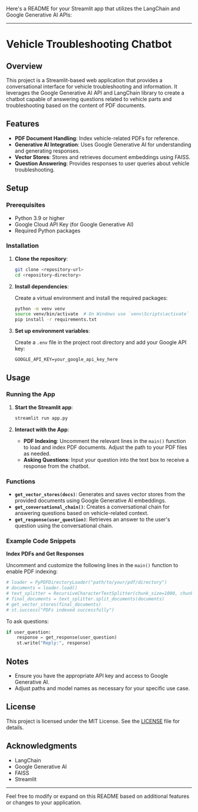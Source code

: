 Here's a README for your Streamlit app that utilizes the LangChain and Google Generative AI APIs:

---

# Vehicle Troubleshooting Chatbot

## Overview

This project is a Streamlit-based web application that provides a conversational interface for vehicle troubleshooting and information. It leverages the Google Generative AI API and LangChain library to create a chatbot capable of answering questions related to vehicle parts and troubleshooting based on the content of PDF documents.

## Features

- **PDF Document Handling**: Index vehicle-related PDFs for reference.
- **Generative AI Integration**: Uses Google Generative AI for understanding and generating responses.
- **Vector Stores**: Stores and retrieves document embeddings using FAISS.
- **Question Answering**: Provides responses to user queries about vehicle troubleshooting.

## Setup

### Prerequisites

- Python 3.9 or higher
- Google Cloud API Key (for Google Generative AI)
- Required Python packages

### Installation

1. **Clone the repository**:

    ```bash
    git clone <repository-url>
    cd <repository-directory>
    ```

2. **Install dependencies**:

    Create a virtual environment and install the required packages:

    ```bash
    python -m venv venv
    source venv/bin/activate  # On Windows use `venv\Scripts\activate`
    pip install -r requirements.txt
    ```

3. **Set up environment variables**:

    Create a `.env` file in the project root directory and add your Google API key:

    ```plaintext
    GOOGLE_API_KEY=your_google_api_key_here
    ```

## Usage

### Running the App

1. **Start the Streamlit app**:

    ```bash
    streamlit run app.py
    ```

2. **Interact with the App**:

    - **PDF Indexing**: Uncomment the relevant lines in the `main()` function to load and index PDF documents. Adjust the path to your PDF files as needed.
    - **Asking Questions**: Input your question into the text box to receive a response from the chatbot.

### Functions

- **`get_vector_stores(docs)`**: Generates and saves vector stores from the provided documents using Google Generative AI embeddings.
- **`get_conversational_chain()`**: Creates a conversational chain for answering questions based on vehicle-related context.
- **`get_response(user_question)`**: Retrieves an answer to the user's question using the conversational chain.

### Example Code Snippets

**Index PDFs and Get Responses**

Uncomment and customize the following lines in the `main()` function to enable PDF indexing:

```python
# loader = PyPDFDirectoryLoader("path/to/your/pdf/directory")
# documents = loader.load()
# text_splitter = RecursiveCharacterTextSplitter(chunk_size=1000, chunk_overlap=200)
# final_documents = text_splitter.split_documents(documents)
# get_vector_stores(final_documents)
# st.success("PDFs indexed successfully")
```

To ask questions:

```python
if user_question:
    response = get_response(user_question)
    st.write("Reply:", response)
```

## Notes

- Ensure you have the appropriate API key and access to Google Generative AI.
- Adjust paths and model names as necessary for your specific use case.

## License

This project is licensed under the MIT License. See the [LICENSE](LICENSE) file for details.

## Acknowledgments

- LangChain
- Google Generative AI
- FAISS
- Streamlit

---

Feel free to modify or expand on this README based on additional features or changes to your application.
